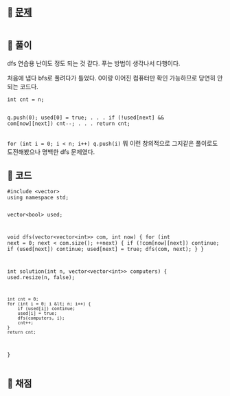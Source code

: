 <h2 id="🌽-문제">🌽 <a href="https://school.programmers.co.kr/learn/courses/30/lessons/43162">문제</a></h2>
<p><img alt="" src="https://velog.velcdn.com/images/coolgamja_/post/c62dc83d-b748-4052-aa20-655ff06df6fd/image.png" /></p>
<h2 id="🥔-풀이">🥔 풀이</h2>
<p>dfs 연습용 난이도 정도 되는 것 같다.
푸는 방법이 생각나서 다행이다.</p>
<p>처음에 냅다 bfs로 풀려다가 틀었다.
0이랑 이어진 컴퓨터만 확인 가능하므로 당연히 안되는 코드다.</p>
<pre><code class="language-cpp">int cnt = n;

q.push(0);
used[0] = true;
.
.
.
if (!used[next] &amp;&amp; com[now][next])
    cnt--;
.
.
.
return cnt;</code></pre>
<p><code>for (int i = 0; i &lt; n; i++) q.push(i)</code>
뭐 이런 창의적으로 그지같은 풀이로도 도전해봤으나 명백한 dfs 문제였다.</p>
<h2 id="🥬-코드">🥬 코드</h2>
<pre><code class="language-cpp">#include &lt;vector&gt;
using namespace std;

vector&lt;bool&gt; used;

void dfs(vector&lt;vector&lt;int&gt;&gt; com, int now) {
    for (int next = 0; next &lt; com.size(); ++next) {
        if (!com[now][next]) continue;
        if (used[next]) continue;
        used[next] = true;
        dfs(com, next);
    }
}

int solution(int n, vector&lt;vector&lt;int&gt;&gt; computers) {
    used.resize(n, false);

    int cnt = 0;
    for (int i = 0; i &lt; n; i++) {
        if (used[i]) continue;
        used[i] = true;
        dfs(computers, i);
        cnt++;
    }
    return cnt;
}</code></pre>
<h2 id="🥜-채점">🥜 채점</h2>
<p><img alt="" src="https://velog.velcdn.com/images/coolgamja_/post/0b417af3-e2e0-461a-8362-f14ee9916a12/image.png" /></p>